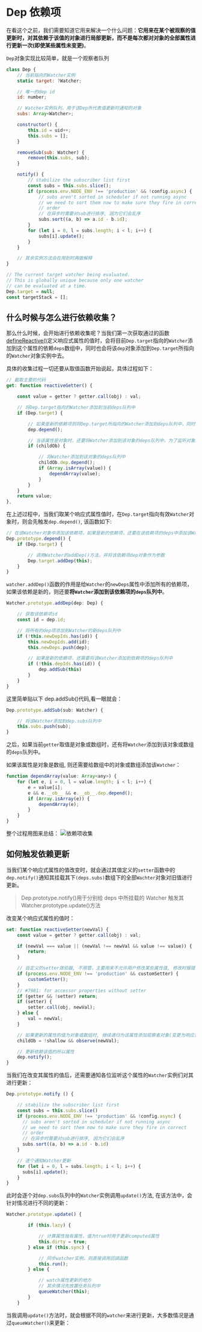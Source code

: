 # Dep 依赖项

在看这个之前，我们需要知道它用来解决一个什么问题：**它用来在某个被观察的值更新时，对其依赖于该值的对象进行局部更新，而不是每次都对对象的全部属性进行更新一次(即使某些属性未变更)**。

`Dep`对象实现比较简单，就是一个观察者队列

```js
class Dep {
    // 当前指向的Watcher实例
    static target: ?Watcher;

    // 唯一的dep id
    id: number;

    // Watcher实例队列，用于该Dep所代表值更新时通知的对象
    subs: Array<Watcher>;

    constructor() {
        this.id = uid++;
        this.subs = [];
    }

    removeSub(sub: Watcher) {
        remove(this.subs, sub);
    }

    notify() {
        // stabilize the subscriber list first
        const subs = this.subs.slice();
        if (process.env.NODE_ENV !== 'production' && !config.async) {
            // subs aren't sorted in scheduler if not running async
            // we need to sort them now to make sure they fire in correct
            // order
            // 在异步时需要对sub进行排序, 因为它们会乱序
            subs.sort((a, b) => a.id - b.id);
        }
        for (let i = 0, l = subs.length; i < l; i++) {
            subs[i].update();
        }
    }

    // 其余实例方法会在用到时再做解释
}

// The current target watcher being evaluated.
// This is globally unique because only one watcher
// can be evaluated at a time.
Dep.target = null;
const targetStack = [];
```

## 什么时候与怎么进行依赖收集？

那么什么时候，会开始进行依赖收集呢？当我们第一次获取通过的函数[defineReactive()](../Observer观察者对象/#defineReactive)定义响应式属性的值时，会将目前`Dep.target`指向的`Watcher`添加到这个属性的依赖`deps`数组中，同时也会将该`dep`对象添加到`Dep.target`所指向的`Watcher`对象实例中去。

具体的收集过程一切还要从取值函数开始说起，具体过程如下：

```js
// 截取主要的代码
get: function reactiveGetter() {

    const value = getter ? getter.call(obj) : val;

    // 将Dep.target指向的Watcher添加到当前deps队列中
    if (Dep.target) {

        // 如果是新的依赖项则将Dep.target所指向的Watcher添加到deps队列中，同时要将该依赖项添加到Watcher的最新依赖项队列中。
        dep.depend();

        // 当该属性是对象时，还要将Watcher添加到该对象的deps队列中，为了监听对象属性的增加和删除，还有数组的变化。
        if (childOb) {

            // 将Watcher添加到该对象的deps队列中
            childOb.dep.depend();
            if (Array.isArray(value)) {
                dependArray(value);
            }
        }
    }
    return value;
},
```

在上述过程中，当我们取某个响应式属性值时，在`Dep.target`指向有效`Watcher`对象时，则会先触发`dep.depend()`, 该函数如下:

```js
// 在该Watcher对象中添加该依赖项，如果是新的依赖项，还要在该依赖项的deps中添加该Watcher
Dep.prototype.depend() {
    if (Dep.target) {

        // 调用Watcher的addDep()方法，并将该依赖项dep对象作为参数
        Dep.target.addDep(this);
    }
}
```

`watcher.addDep()`函数的作用是给`Watcher`的`newDeps`属性中添加所有的依赖项，如果该依赖是新的，则还要**将`Watcher`添加到该依赖项的`deps`队列中**。

```js
Watcher.prototype.addDep(dep: Dep) {

    // 获取该依赖项id
    const id = dep.id;

    // 将所有的dep项添加到Watcher的新deps队列中
    if (!this.newDepIds.has(id)) {
        this.newDepIds.add(id);
        this.newDeps.push(dep);

        // 如果是新的依赖项，还需要将该Watcher添加到依赖项的deps队列中
        if (!this.depIds.has(id)) {
            dep.addSub(this)
        }
    }
}
```

这里简单贴以下 dep.addSub()代码,看一眼就会：

```js
Dep.prototype.addSub(sub: Watcher) {

    // 将该Watcher添加到dep.subs队列中
    this.subs.push(sub);
}
```

之后，如果当前`getter`取值是对象或数组时，还有将`Watcher`添加到该对象或数组的`deps`队列中。

如果该属性是对象是数组, 则还需要给数组中的对象或数组添加该`Watcher`：

```js
function dependArray(value: Array<any>) {
    for (let e, i = 0, l = value.length; i < l; i++) {
        e = value[i];
        e && e.__ob__ && e.__ob__.dep.depend();
        if (Array.isArray(e)) {
            dependArray(e);
        }
    }
}
```

整个过程用图来总结：
![依赖项收集](../img/依赖项收集.svg)

## 如何触发依赖更新

当我们某个响应式属性的值改变时，就会通过其值定义的`setter`函数中的`dep.notify()`通知其挂载其下`(deps.subs)`数组下的全部`Wachter`对象对旧值进行更新。

> Dep.prototype.notify()用于分别给 deps 中所挂载的 Watcher 触发其 Watcher.prototype.update()方法

改变某个响应式属性的值时：

```js
set: function reactiveSetter(newVal) {
    const value = getter ? getter.call(obj) : val;

    if (newVal === value || (newVal !== newVal && value !== value)) {
        return;
    }

    // 自定义的setter效验器, 不用管，主要用来不允许用户修改某些属性值, 修改时报错(如prop中属性)
    if (process.env.NODE_ENV !== 'production' && customSetter) {
        customSetter();
    }
    // #7981: for accessor properties without setter
    if (getter && !setter) return;
    if (setter) {
        setter.call(obj, newVal);
    } else {
        val = newVal;
    }

    // 如果更新的属性的值为对象或数组时, 继续递归为该属性添加观察者对象(变更为响应式)
    childOb = !shallow && observe(newVal);

    // 更新依赖该值的所以属性
    dep.notify();
}
```

当我们在改变其属性的值后，还需要通知各位监听这个属性的`Watcher`实例们对其进行更新：
```js
Dep.prototype.notify () {

    // stabilize the subscriber list first
    const subs = this.subs.slice()
    if (process.env.NODE_ENV !== 'production' && !config.async) {
      // subs aren't sorted in scheduler if not running async
      // we need to sort them now to make sure they fire in correct
      // order
      // 在异步时需要对sub进行排序, 因为它们会乱序
      subs.sort((a, b) => a.id - b.id)
    }

    // 逐个通知Watcher更新
    for (let i = 0, l = subs.length; i < l; i++) {
      subs[i].update();
    }
}
```

此时会逐个对`dep.subs`队列中的`Watcher`实例调用`update()`方法, 在该方法中，会针对情况进行不同的更新：
```js
Watcher.prototype.update() {

        if (this.lazy) {

            // 计算属性独有属性，值为true时用于更新computed属性
            this.dirty = true;
        } else if (this.sync) {

            // 同步watcher实例，则直接调用回调函数
            this.run();
        } else {

            // watch属性更新的地方
            // 其余情况先放置任务队列中
            queueWatcher(this);
        }
    }
```

当我调用`update()`方法时，就会根据不同的`watcher`来进行更新，大多数情况是通过`queueWatcher()`来更新：

```js

```
